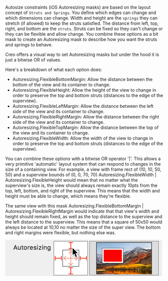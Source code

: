 Autosize constraints (iOS Autoresizing masks) are based on the layout concept of `Struts and Springs`. You define which edges can change and which dimensions can change. Width and height are the `springs` they can stretch (if allowed) to keep the struts satisfied. The distance from left, top, right, and bottom are the `struts`. Struts can be fixed so they can't change or they can be flexible and allow change. You combine these options as a bit mask to create an Autoresizing mask to describe how you want the struts and springs to behave.

Creo offers a visual way to set Autoresizing masks but under the hood it is just a bitwise OR of values.

Here's a breakdown of what each option does:
* Autoresizing.FlexibleBottomMargin: Allow the distance between the bottom of the view and its container to change.
* Autoresizing.FlexibleHeight: Allow the height of the view to change in order to preserve the top and bottom struts (distances to the edge of the superview).
* Autoresizing.FlexibleLeftMargin: Allow the distance between the left side of the view and its container to change.
* Autoresizing.FlexibleRightMargin: Allow the distance between the right side of the view and its container to change.
* Autoresizing.FlexibleTopMargin: Allow the distance between the top of the view and its container to change.
* Autoresizing.FlexibleWidth: Allow the width of the view to change in order to preserve the top and bottom struts (distances to the edge of the superview).

You can combine these options with a bitwise OR operator '|'. This allows a very primitive 'automatic' layout system that can respond to changes in the size of a containing view.
For example, a view with frame rect of (10, 10, 50, 50) and a superview bounds of (0, 0, 70, 70)
Autoresizing.FlexibleWidth | Autoresizing.FlexibleHeight
would mean that no matter what the superview's size is, the view should always remain exactly 10pts from the top, left, bottom, and right of the superview. This means that the width and height must be able to change, which means they're flexible.

The same view with this mask
Autoresizing.FlexibleBottomMargin | Autoresizing.FlexibleRightMargin
would indicate that that view's width and height should remain fixed, as well as the top distance to the superview and the left distance to the superview. This means that a square of 50x50 would always be located at 10,10 no matter the size of the super view. The bottom and right margins were flexible, but nothing else was.

![Autoresizing](../images/technotes/autoresizing.gif)